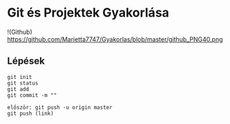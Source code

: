 # Git és Projektek Gyakorlása

!(Github) https://github.com/Marietta7747/Gyakorlas/blob/master/github_PNG40.png


## Lépések
```
git init
git status
git add
git commit -m ""

először: git push -u origin master
git push (link)

```
